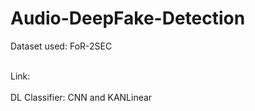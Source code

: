 # Audio-DeepFake-Detection

Dataset used: FoR-2SEC <br><br>

Link: <br><br>
DL Classifier: CNN and KANLinear
